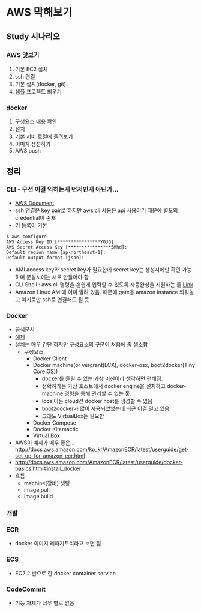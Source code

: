 # AWS 막해보기

## Study 시나리오
### AWS 맛보기
1. 기본 EC2 설치
2. ssh 연결
3. 기본 설치(docker, git)
4. 샘플 프로젝트 띄우기

### docker
1. 구성요소 내용 확인
2. 설치
3. 기본 서버 로컬에 올려보기
4. 이미지 생성하기
5. AWS push

## 정리
### CLI - 우선 이걸 익히는게 먼저인게 아닌가...
- [AWS Document](https://aws.amazon.com/ko/cli/)
- ssh 연결은 key pair로 하지만 aws cli 사용은 api 사용이기 때문에 별도의 credential이 존재
- 키 등록이 기본
```shell
$ aws configure
AWS Access Key ID [****************YOJQ]: 
AWS Secret Access Key [****************5Mhd]:   
Default region name [ap-northeast-1]:
Default output format [json]:
```
- AMI access key와 secret key가 필요한데 secret key는 생성시에만 확인 가능하며 분실시에는 새로 만들어야 함
- CLI Shell : aws cli 명령을 손쉽게 입력할 수 있도록 자동완성을 지원하는 툴 [Link](https://github.com/awslabs/aws-shell)
- Amazon Linux AMI에 이미 깔려 있음. 때문에 gate용 amazon instance 띄워놓고 여기로만 ssh로 연결해도 될 듯

### Docker
- [공식문서](https://docs.docker.com)
- [예제](http://blog.saltfactory.net/docker/running-docker-on-mac-using-with-docker-machine.html)
- 설치는 매우 간단 하지만 구성요소의 구분이 처음에 좀 생소함
  - 구성요소
    - Docker Client
    - Docker machine(or vergrant(LCX), docker-osx, boot2docker(Tiny Core OS))
      - docker를 돌릴 수 있는 가상 머신이라 생각하면 편해짐.
      - 정확하게는 가상 호스트에서 docker engine을 설치하고 docker-machine 명령을 통해 관리할 수 있는 툴.
      - local이든 cloud건 docker host를 생성할 수 있음
      - boot2docker가 많이 사용되었었는데 최근 이걸 밀고 있음
      - 그래도 VirtualBox는 필요함
    - Docker Compose
    - Docker Kitemactic
    - Virtual Box
- AWS이 예제가 매우 좋은... http://docs.aws.amazon.com/ko_kr/AmazonECR/latest/userguide/get-set-up-for-amazon-ecr.html
- http://docs.aws.amazon.com/AmazonECR/latest/userguide/docker-basics.html#install_docker
- 흐름
  - machine(장비) 셋팅
  - image pull
  - image build

### 개발

### ECR
 - docker 이미지 레파지토리라고 보면 됨

### ECS
 - EC2 기반으로 한 docker container service

### CodeCommit
- 기능 자체가 너무 별로 없음
